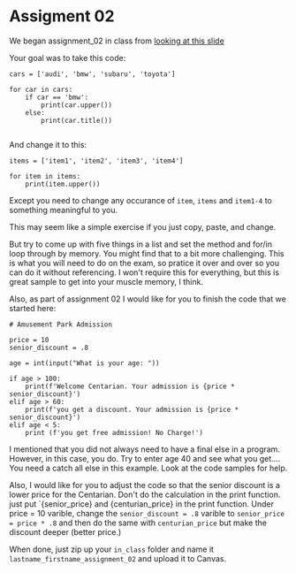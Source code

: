 # Assigment 02

We began assignment_02 in class from [looking at this slide](https://docs.google.com/presentation/d/1fredmqsDRSivpXaNQKabISEIoeFbkfhuc-F-QrBV1tM/edit?pli=1#slide=id.g27d7880ce6e_0_83)

Your goal was to take this code:

```
cars = ['audi', 'bmw', 'subaru', 'toyota']

for car in cars:
    if car == 'bmw':
        print(car.upper())
    else:
        print(car.title())
    
```

And change it to this:

```
items = ['item1', 'item2', 'item3', 'item4']

for item in items:
    print(item.upper())

```
Except you need to change  any occurance of ```item```, ```items``` and ```item1-4``` to something meaningful to you.

This may seem like a simple exercise if you just copy, paste, and change.

But try to come up with five things in a list and set the method and for/in loop through by memory. You might find that 
to a bit more challenging. This is what you will need to do on the exam, so pratice it over and over so you can do it without 
referencing. I won't require this for everything, but this is great sample to get into your muscle memory, I think.

Also, as part of assignment 02 I would like for you to finish the code that we started here:

```
# Amusement Park Admission

price = 10
senior_discount = .8

age = int(input("What is your age: "))

if age > 100:
    print(f'Welcome Centarian. Your admission is {price * senior_discount}')
elif age > 60:
    print(f'you get a discount. Your admission is {price * senior_discount}')
elif age < 5:
    print (f'you get free admission! No Charge!')

```
I mentioned that you did not always need to have a final else in a program. However, in this
case, you do. Try to enter age 40 and see what you get.... You need a catch all else in this example. Look at the code samples for help.

Also, I would like for you to adjust the code so that the senior discount is a lower price
for the Centarian. Don't do the calculation in the print function. just put `{senior_price} and {centurian_price}
in the print function. Under price = 10 varible, change the ```senior_discount = .8``` varible to ```senior_price = price * .8``` and then do the same with ```centurian_price``` but make the discount deeper (better price.)

When done, just zip up your ```in_class``` folder and name it ```lastname_firstname_assignment_02``` and upload it to Canvas.

